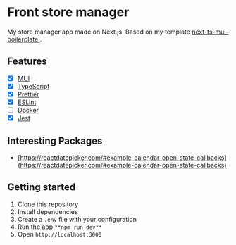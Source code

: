 # Front store manager

My store manager app made on Next.js. Based on my template [next-ts-mui-boilerplate
](https://github.com/csdev19/next-ts-mui-boilerplate).


## Features

  - [x] [MUI](https://mui.com/)
  - [x] [TypeScript](https://www.typescriptlang.org/)
  - [x] [Prettier](https://prettier.io/)
  - [x] [ESLint](https://eslint.org/)
  - [ ] [Docker](https://www.docker.com/)
  - [x] [Jest](https://facebook.github.io/jest/)

## Interesting Packages

- [https://reactdatepicker.com/#example-calendar-open-state-callbacks](https://reactdatepicker.com/#example-calendar-open-state-callbacks)

## Getting started

  1. Clone this repository
  2. Install dependencies
  3. Create a `.env` file with your configuration
  4. Run the app `**npm run dev**`
  5. Open `http://localhost:3000`

